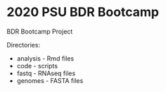 # 2020 PSU BDR Bootcamp

BDR Bootcamp Project

Directories:
* analysis - Rmd files
* code - scripts 
* fastq - RNAseq files
* genomes - FASTA files
